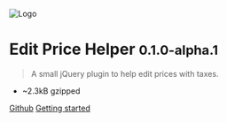 ![Logo](/_medias/editpricehelper.svg)
# Edit Price Helper <small>0.1.0-alpha.1</small>

> A small jQuery plugin to help edit prices with taxes.

* ~2.3kB gzipped

[Github](https://github.com/tcharlss/editpricehelper)
[Getting started](#editpricehelper)

<!-- background color -->

<!-- ![color](#95f7e6) -->